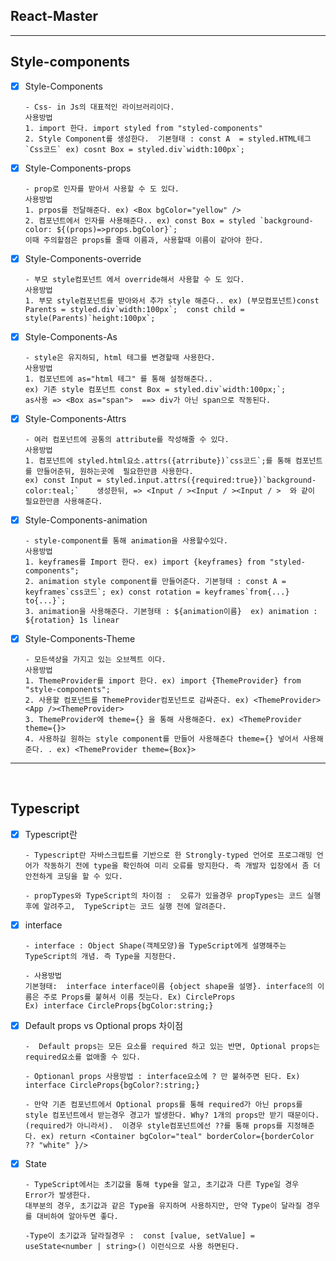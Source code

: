  ## React-Master 

<hr>

## Style-components
- [x] Style-Components  

      - Css- in Js의 대표적인 라이브러리이다.
      사용방법  
      1. import 한다. import styled from "styled-components"
      2. Style Component를 생성한다.  기본형태 : const A  = styled.HTML테그`Css코드` ex) cosnt Box = styled.div`width:100px`;

    
- [x] Style-Components-props  

      - prop로 인자를 받아서 사용할 수 도 있다.
      사용방법  
      1. prpos를 전달해준다. ex) <Box bgColor="yellow" /> 
      2. 컴포넌트에서 인자를 사용해준다.. ex) const Box = styled `background-color: ${(props)=>props.bgColor}`;
      이때 주의할점은 props를 줄때 이름과, 사용할때 이름이 같아야 한다.

- [x] Style-Components-override  

      - 부모 style컴포넌트 에서 override해서 사용할 수 도 있다. 
      사용방법  
      1. 부모 style컴포넌트를 받아와서 추가 style 해준다.. ex) (부모컴포넌트)const Parents = styled.div`width:100px`;  const child = style(Parents)`height:100px`;  

- [x] Style-Components-As  

      - style은 유지하되, html 테그를 변경할때 사용한다.
      사용방법  
      1. 컴포넌트에 as="html 테그" 를 통해 설정해준다.. 
      ex) 기존 style 컴포넌트 const Box = styled.div`width:100px;`;   
      as사용 => <Box as="span">  ==> div가 아닌 span으로 작동된다.

- [x] Style-Components-Attrs  

      - 여러 컴포넌트에 공통의 attribute를 작성해줄 수 있다.
      사용방법  
      1. 컴포넌트에 styled.html요소.attrs({atrribute})`css코드`;를 통해 컴포넌트를 만들어준뒤, 원하는곳에  필요한만큼 사용한다.
      ex) const Input = styled.input.attrs({required:true})`background-color:teal;`    생성한뒤, => <Input / ><Input / ><Input / >  와 같이 필요한만큼 사용해준다.

- [x] Style-Components-animation 

      - style-component를 통해 animation을 사용할수있다.
      사용방법  
      1. keyframes를 Import 한다. ex) import {keyframes} from "styled-components";
      2. animation style component를 만들어준다. 기본형태 : const A = keyframes`css코드`; ex) const rotation = keyframes`from{...} to{...}`;
      3. animation을 사용해준다. 기본형태 : ${animation이름}  ex) animation : ${rotation} 1s linear 

- [x] Style-Components-Theme 

      - 모든색상을 가지고 있는 오브젝트 이다.
      사용방법  
      1. ThemeProvider를 import 한다. ex) import {ThemeProvider} from "style-components";
      2. 사용할 컴포넌트를 ThemeProvider컴포넌트로 감싸준다. ex) <ThemeProvider><App /><ThemeProvider>
      3. ThemeProvider에 theme={} 을 통해 사용해준다. ex) <ThemeProvider theme={}>
      4. 사용하길 원하는 style component를 만들어 사용해준다 theme={} 넣어서 사용해준다. . ex) <ThemeProvider theme={Box}>
<hr>
<br>

## Typescript

- [x] Typescript란
 
      - Typescript란 자바스크립트를 기반으로 한 Strongly-typed 언어로 프로그래밍 언어가 작동하기 전에 type을 확인하여 미리 오류를 방지한다. 즉 개발자 입장에서 좀 더 안전하게 코딩을 할 수 있다.

      - propTypes와 TypeScript의 차이점 :  오류가 있을경우 propTypes는 코드 실행 후에 알려주고,  TypeScript는 코드 실행 전에 알려준다.

- [x] interface

      - interface : Object Shape(객체모양)을 TypeScript에게 설명해주는 TypeScript의 개념. 즉 Type을 지정한다.

      - 사용방법  
      기본형태:  interface interface이름 {object shape을 설명}. interface의 이름은 주로 Props를 붙혀서 이름 짓는다. Ex) CircleProps  
      Ex) interface CircleProps{bgColor:string;}

- [x] Default props vs Optional props 차이점 

      -  Default props는 모든 요소를 required 하고 있는 반면, Optional props는 required요소를 없애줄 수 있다.
      
      - Optionanl props 사용방법 : interface요소에 ? 만 붙혀주면 된다. Ex) interface CircleProps{bgColor?:string;}

      - 만약 기존 컴포넌트에서 Optional props를 통해 required가 아닌 props를 style 컴포넌트에서 받는경우 경고가 발생한다. Why? 1개의 props만 받기 때문이다.(required가 아니라서).  이경우 style컴포넌트에선 ??를 통해 props를 지정해준다. ex) return <Container bgColor="teal" borderColor={borderColor ?? "white" }/>

- [x] State

      - TypeScript에서는 초기값을 통해 type을 알고, 초기값과 다른 Type일 경우 Error가 발생한다. 
      대부분의 경우, 초기값과 같은 Type을 유지하며 사용하지만, 만약 Type이 달라질 경우를 대비하여 알아두면 좋다.

      -Type이 초기값과 달라질경우 :  const [value, setValue] = useState<number | string>() 이런식으로 사용 하면된다.  